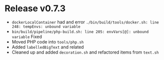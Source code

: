 # Release v0.7.3

- `dockerLocalContainer` had and error `./bin/build/tools/docker.sh: line 248: tempEnvs: unbound variable`
- `bin/build/pipeline/php-build.sh: line 205: envVars[@]: unbound variable` Fixed
- Moved PHP code into `tools/php.sh`
- Added `labelledBigText` and related
- Cleaned up and added `decoration.sh` and refactored items from `text.sh`
